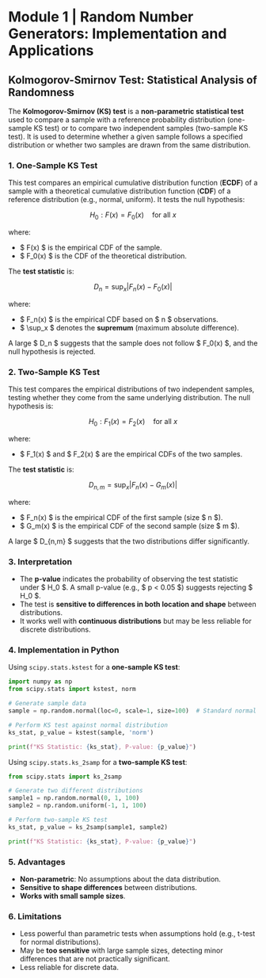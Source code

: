 # Module 1 | Random Number Generators: Implementation and Applications
## Kolmogorov-Smirnov Test: Statistical Analysis of Randomness

The **Kolmogorov-Smirnov (KS) test** is a **non-parametric statistical test** used to compare a sample with a reference probability distribution (one-sample KS test) or to compare two independent samples (two-sample KS test). It is used to determine whether a given sample follows a specified distribution or whether two samples are drawn from the same distribution.

### 1. **One-Sample KS Test**
This test compares an empirical cumulative distribution function (**ECDF**) of a sample with a theoretical cumulative distribution function (**CDF**) of a reference distribution (e.g., normal, uniform). It tests the null hypothesis:

$$
H_0: F(x) = F_0(x) \quad \text{for all } x
$$

where:
- $ F(x) $ is the empirical CDF of the sample.
- $ F_0(x) $ is the CDF of the theoretical distribution.

The **test statistic** is:

$$
D_n = \sup_x |F_n(x) - F_0(x)|
$$

where:
- $ F_n(x) $ is the empirical CDF based on $ n $ observations.
- $ \sup_x $ denotes the **supremum** (maximum absolute difference).

A large $ D_n $ suggests that the sample does not follow $ F_0(x) $, and the null hypothesis is rejected.

### 2. **Two-Sample KS Test**
This test compares the empirical distributions of two independent samples, testing whether they come from the same underlying distribution. The null hypothesis is:

$$
H_0: F_1(x) = F_2(x) \quad \text{for all } x
$$

where:
- $ F_1(x) $ and $ F_2(x) $ are the empirical CDFs of the two samples.

The **test statistic** is:

$$
D_{n,m} = \sup_x |F_n(x) - G_m(x)|
$$

where:
- $ F_n(x) $ is the empirical CDF of the first sample (size $ n $).
- $ G_m(x) $ is the empirical CDF of the second sample (size $ m $).

A large $ D_{n,m} $ suggests that the two distributions differ significantly.

### 3. **Interpretation**
- The **p-value** indicates the probability of observing the test statistic under $ H_0 $. A small p-value (e.g., $ p < 0.05 $) suggests rejecting $ H_0 $.
- The test is **sensitive to differences in both location and shape** between distributions.
- It works well with **continuous distributions** but may be less reliable for discrete distributions.

### 4. **Implementation in Python**
Using `scipy.stats.kstest` for a **one-sample KS test**:
```python
import numpy as np
from scipy.stats import kstest, norm

# Generate sample data
sample = np.random.normal(loc=0, scale=1, size=100)  # Standard normal sample

# Perform KS test against normal distribution
ks_stat, p_value = kstest(sample, 'norm')

print(f"KS Statistic: {ks_stat}, P-value: {p_value}")
```

Using `scipy.stats.ks_2samp` for a **two-sample KS test**:
```python
from scipy.stats import ks_2samp

# Generate two different distributions
sample1 = np.random.normal(0, 1, 100)
sample2 = np.random.uniform(-1, 1, 100)

# Perform two-sample KS test
ks_stat, p_value = ks_2samp(sample1, sample2)

print(f"KS Statistic: {ks_stat}, P-value: {p_value}")
```

### 5. **Advantages**
- **Non-parametric**: No assumptions about the data distribution.
- **Sensitive to shape differences** between distributions.
- **Works with small sample sizes**.

### 6. **Limitations**
- Less powerful than parametric tests when assumptions hold (e.g., t-test for normal distributions).
- May be **too sensitive** with large sample sizes, detecting minor differences that are not practically significant.
- Less reliable for discrete data.
